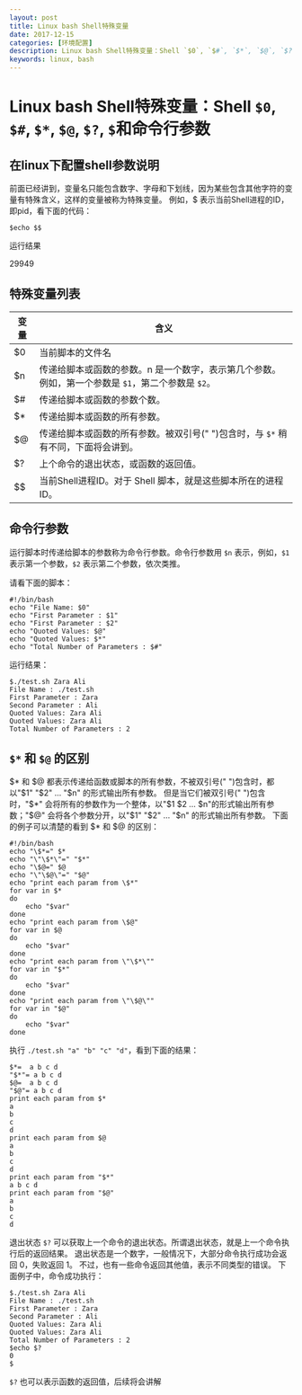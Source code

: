 ```yaml
---
layout: post
title: Linux bash Shell特殊变量
date: 2017-12-15
categories: [环境配置]
description: Linux bash Shell特殊变量：Shell `$0`, `$#`, `$*`, `$@`, `$?`, `$$`和命令行参数
keywords: linux, bash
---
```


# Linux bash Shell特殊变量：Shell `$0`, `$#`, `$*`, `$@`, `$?`, `$`和命令行参数

## 在linux下配置shell参数说明

前面已经讲到，变量名只能包含数字、字母和下划线，因为某些包含其他字符的变量有特殊含义，这样的变量被称为特殊变量。
例如，$ 表示当前Shell进程的ID，即pid，看下面的代码：


```shell
$echo $$
```

运行结果

29949


## 特殊变量列表

| 变量   | 含义                                       |
| ---- | ---------------------------------------- |
| $0   | 当前脚本的文件名                                 |
| $n   | 传递给脚本或函数的参数。n 是一个数字，表示第几个参数。例如，第一个参数是 `$1`，第二个参数是 `$2`。 |
| $#   | 传递给脚本或函数的参数个数。                           |
| $*   | 传递给脚本或函数的所有参数。                           |
| $@   | 传递给脚本或函数的所有参数。被双引号(" ")包含时，与 `$*` 稍有不同，下面将会讲到。 |
| $?   | 上个命令的退出状态，或函数的返回值。                       |
| $$   | 当前Shell进程ID。对于 Shell 脚本，就是这些脚本所在的进程ID。   |

## 命令行参数

运行脚本时传递给脚本的参数称为命令行参数。命令行参数用 `$n` 表示，例如，`$1` 表示第一个参数，`$2` 表示第二个参数，依次类推。

请看下面的脚本：

```shell
#!/bin/bash
echo "File Name: $0"
echo "First Parameter : $1"
echo "First Parameter : $2"
echo "Quoted Values: $@"
echo "Quoted Values: $*"
echo "Total Number of Parameters : $#"
```

运行结果：
```shell
$./test.sh Zara Ali
File Name : ./test.sh
First Parameter : Zara
Second Parameter : Ali
Quoted Values: Zara Ali
Quoted Values: Zara Ali
Total Number of Parameters : 2
```

## `$*` 和 `$@` 的区别
$* 和 $@ 都表示传递给函数或脚本的所有参数，不被双引号(" ")包含时，都以"$1" "$2" … "$n" 的形式输出所有参数。
但是当它们被双引号(" ")包含时，"$*" 会将所有的参数作为一个整体，以"$1 $2 … $n"的形式输出所有参数；"$@" 会将各个参数分开，以"$1" "$2" … "$n" 的形式输出所有参数。
下面的例子可以清楚的看到 $* 和 $@ 的区别：

```shell
#!/bin/bash
echo "\$*=" $*
echo "\"\$*\"=" "$*"
echo "\$@=" $@
echo "\"\$@\"=" "$@"
echo "print each param from \$*"
for var in $*
do
    echo "$var"
done
echo "print each param from \$@"
for var in $@
do
    echo "$var"
done
echo "print each param from \"\$*\""
for var in "$*"
do
    echo "$var"
done
echo "print each param from \"\$@\""
for var in "$@"
do
    echo "$var"
done
```

执行 `./test.sh "a" "b" "c" "d"`，看到下面的结果：

```shell
$*=  a b c d
"$*"= a b c d
$@=  a b c d
"$@"= a b c d
print each param from $*
a
b
c
d
print each param from $@
a
b
c
d
print each param from "$*"
a b c d
print each param from "$@"
a
b
c
d
```

退出状态
`$?` 可以获取上一个命令的退出状态。所谓退出状态，就是上一个命令执行后的返回结果。
退出状态是一个数字，一般情况下，大部分命令执行成功会返回 0，失败返回 1。
不过，也有一些命令返回其他值，表示不同类型的错误。
下面例子中，命令成功执行：

```shell
$./test.sh Zara Ali
File Name : ./test.sh
First Parameter : Zara
Second Parameter : Ali
Quoted Values: Zara Ali
Quoted Values: Zara Ali
Total Number of Parameters : 2
$echo $?
0
$
```

`$?` 也可以表示函数的返回值，后续将会讲解
